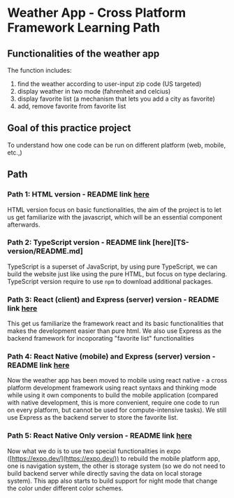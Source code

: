 # Weather App - Cross Platform Framework Learning Path

## Functionalities of the weather app
The function includes:
1. find the weather according to user-input zip code (US targeted)
2. display weather in two mode (fahrenheit and celcius)
3. display favorite list (a mechanism that lets you add a city as favorite)
4. add, remove favorite from favorite list

## Goal of this practice project
To understand how one code can be run on different platform (web, mobile, etc.,)

## Path

### Path 1: HTML version - README link [here](HTML-version/README.md)
HTML version focus on basic functionalities, the aim of the project is to let us get familiarize with the javascript, which will be an essential component afterwards.

### Path 2: TypeScript version - README link [here][TS-version/README.md]
TypeScript is a superset of JavaScript, by using pure TypeScript, we can build the website just like using the pure HTML, but focus on type declaring. TypeScript version require to use `npm` to download additional packages.

### Path 3: React (client) and Express (server) version - README link [here](React-client-Express-server-version/README.md)
This get us familiarize the framework react and its basic functionalities that makes the development easier than pure html. We also use Express as the backend framework for incoporating "favorite list" functionalities

### Path 4: React Native (mobile) and Express (server) version - README link [here](ReactNative-client-Express-server-version/README.md)
Now the weather app has been moved to mobile using react native - a cross platform development framework using react syntaxs and thinking mode while using it own components to build the mobile application (compared with native development, this is more convenient, require one code to run on every platform, but cannot be used for compute-intensive tasks). We still use Express as the backend server to store the favorite list.

### Path 5: React Native Only version - README link [here](ReactNative-only-version/README.md)
Now what we do is to use two special functionalities in expo ([https://expo.dev/](https://expo.dev/)) to rebuild the mobile platform app, one is navigation system, the other is storage system (so we do not need to build backend server while directly saving the data on local storage system). This app also starts to build support for night mode that change the color under different color schemes.